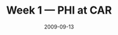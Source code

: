 ---
layout: game
title: Week 1 — PHI at CAR
season: 2009
game_id: 2009_01_PHI_CAR
week: 1
date: 2009-09-13
home_team: CAR
away_team: PHI
final_home: 10
final_away: 38
pbp_url: /assets/data/pbp/2009/2009_01_PHI_CAR.csv.gz
---